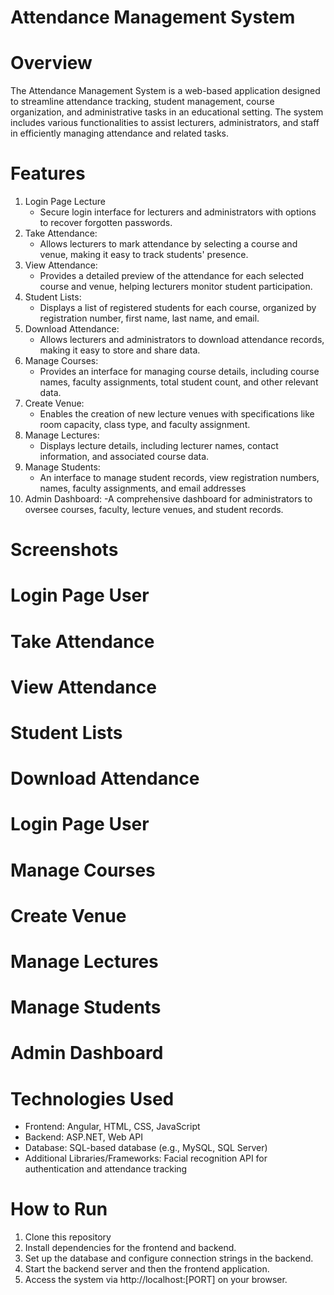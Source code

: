 # Attendance Management System

# Overview
The Attendance Management System is a web-based application designed to streamline attendance tracking, student management, course organization, and administrative tasks in an educational setting. The system includes various functionalities to assist lecturers, administrators, and staff in efficiently managing attendance and related tasks.

# Features
1. Login Page Lecture
   - Secure login interface for lecturers and administrators with options to recover forgotten passwords.
2. Take Attendance:
   - Allows lecturers to mark attendance by selecting a course and venue, making it easy to track students' presence.
3. View Attendance:
   - Provides a detailed preview of the attendance for each selected course and venue, helping lecturers monitor student participation.
4. Student Lists:
   - Displays a list of registered students for each course, organized by registration number, first name, last name, and email.
5. Download Attendance:
    - Allows lecturers and administrators to download attendance records, making it easy to store and share data.
6. Manage Courses:
    - Provides an interface for managing course details, including course names, faculty assignments, total student count, and other relevant data.
7. Create Venue:
    - Enables the creation of new lecture venues with specifications like room capacity, class type, and faculty assignment.
8. Manage Lectures:
    - Displays lecture details, including lecturer names, contact information, and associated course data.
9. Manage Students:
    - An interface to manage student records, view registration numbers, names, faculty assignments, and email addresses
10. Admin Dashboard:
    -A comprehensive dashboard for administrators to oversee courses, faculty, lecture venues, and student records.

# Screenshots
# Login Page User
# Take Attendance
# View Attendance
# Student Lists
# Download Attendance
# Login Page User
# Manage Courses
# Create Venue
# Manage Lectures
# Manage Students
# Admin Dashboard

# Technologies Used
- Frontend: Angular, HTML, CSS, JavaScript
- Backend: ASP.NET, Web API
- Database: SQL-based database (e.g., MySQL, SQL Server)
- Additional Libraries/Frameworks: Facial recognition API for authentication and attendance tracking

# How to Run
1. Clone this repository
2. Install dependencies for the frontend and backend.
3. Set up the database and configure connection strings in the backend.
4. Start the backend server and then the frontend application.
5. Access the system via http://localhost:[PORT] on your browser.
